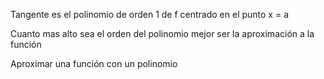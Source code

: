 Tangente es el polinomio de orden 1 de f centrado en el punto x = a

Cuanto mas alto sea el orden del polinomio mejor ser la aproximación a la función


Aproximar una función con un polinomio